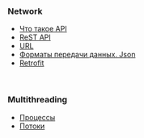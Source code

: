<h3 class="center center-horizontal">Network</h3>
<ul class="table-of-content">
<li><a href="#api">Что такое API</a></li>
    <li><a href="#rest">ReST API</a></li>
    <li><a href="#url">URL</a></li>
    <li><a href="#formats">Форматы передачи данных. Json</a></li>
    <li><a href="#retrofit">Retrofit</a></li>
</ul>   

<br>

<h3 class="center center-horizontal">Multithreading</h3>
<ul class="table-of-content">
    <li><a href="#processes">Процессы</a></li>
    <li><a href="#threads">Потоки</a></li>
</ul>   
